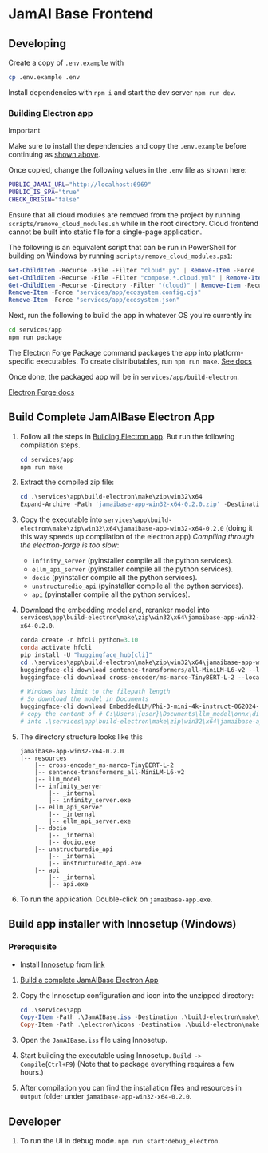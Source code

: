 # JamAI Base Frontend

## Developing

Create a copy of `.env.example` with

```bash
cp .env.example .env
```

Install dependencies with `npm i` and start the dev server `npm run dev`.

### Building Electron app

> [!IMPORTANT]
> Make sure to install the dependencies and copy the `.env.example` before continuing as [shown above](#developing). 
>
> Once copied, change the following values in the `.env` file as shown here:
> ```bash
> PUBLIC_JAMAI_URL="http://localhost:6969"
> PUBLIC_IS_SPA="true"
> CHECK_ORIGIN="false"
> ```

Ensure that all cloud modules are removed from the project by running `scripts/remove_cloud_modules.sh` while in the root directory. Cloud frontend cannot be built into static file for a single-page application. 

The following is an equivalent script that can be run in PowerShell for building on Windows by running `scripts/remove_cloud_modules.ps1`:

```powershell
Get-ChildItem -Recurse -File -Filter "cloud*.py" | Remove-Item -Force
Get-ChildItem -Recurse -File -Filter "compose.*.cloud.yml" | Remove-Item -Force
Get-ChildItem -Recurse -Directory -Filter "(cloud)" | Remove-Item -Recurse -Force
Remove-Item -Force "services/app/ecosystem.config.cjs"
Remove-Item -Force "services/app/ecosystem.json"
```

Next, run the following to build the app in whatever OS you're currently in:

```bash
cd services/app
npm run package
```

The Electron Forge Package command packages the app into platform-specific executables. To create distributables, run `npm run make`. [See docs](https://www.electronforge.io/cli#package#:~:text=Please%20note%20that%20this%20does%20not%20make%20a%20distributable%20format.%20To%20make%20proper%20distributables%2C%20please%20use%20the%20Make%20command.)

Once done, the packaged app will be in `services/app/build-electron`.

[Electron Forge docs](https://www.electronforge.io/config/makers)

## Build Complete JamAIBase Electron App
1. Follow all the steps in [Building Electron app](#building-electron-app). But run the following compilation steps.
    ```powershell
    cd services/app
    npm run make
    ```

2. Extract the compiled zip file:
    ```powershell
    cd .\services\app\build-electron\make\zip\win32\x64
    Expand-Archive -Path 'jamaibase-app-win32-x64-0.2.0.zip' -DestinationPath 'jamaibase-app-win32-x64-0.2.0' -Force
    ```
3. Copy the executable into `services\app\build-electron\make\zip\win32\x64\jamaibase-app-win32-x64-0.2.0` (doing it this way speeds up compilation of the electron app) *Compiling through the electron-forge is too slow*:
    - `infinity_server` (pyinstaller compile all the python services).
    - `ellm_api_server` (pyinstaller compile all the python services).
    - `docio` (pyinstaller compile all the python services).
    - `unstructuredio_api` (pyinstaller compile all the python services).
    - `api` (pyinstaller compile all the python services).

4. Download the embedding model and, reranker model into `services\app\build-electron\make\zip\win32\x64\jamaibase-app-win32-x64-0.2.0`.
    ```powershell
    conda create -n hfcli python=3.10
    conda activate hfcli
    pip install -U "huggingface_hub[cli]"
    cd .\services\app\build-electron\make\zip\win32\x64\jamaibase-app-win32-x64-0.2.0\resources
    huggingface-cli download sentence-transformers/all-MiniLM-L6-v2 --local-dir .\sentence-transformers_all-MiniLM-L6-v2
    huggingface-cli download cross-encoder/ms-marco-TinyBERT-L-2 --local-dir .\cross-encoder_ms-marco-TinyBERT-L-2

    # Windows has limit to the filepath length
    # So download the model in Documents
    huggingface-cli download EmbeddedLLM/Phi-3-mini-4k-instruct-062024-onnx --include="onnx/directml/Phi-3-mini-4k-instruct-062024-int4/*" --local-dir .\llm_model
    # copy the content of # C:\Users\{user}\Documents\llm_model\onnx\directml\Phi-3-mini-4k-instruct-062024-int4
    # into .\services\app\build-electron\make\zip\win32\x64\jamaibase-app-win32-x64-0.2.0\resources\llm_model
    ```
5. The directory structure looks like this
    ```
    jamaibase-app-win32-x64-0.2.0
    |-- resources
        |-- cross-encoder_ms-marco-TinyBERT-L-2
        |-- sentence-transformers_all-MiniLM-L6-v2
        |-- llm_model
        |-- infinity_server
            |-- _internal
            |-- infinity_server.exe
        |-- ellm_api_server
            |-- _internal
            |-- ellm_api_server.exe
        |-- docio
            |-- _internal
            |-- docio.exe
        |-- unstructuredio_api
            |-- _internal
            |-- unstructuredio_api.exe
        |-- api
            |-- _internal
            |-- api.exe
    ```
6. To run the application. Double-click on `jamaibase-app.exe`.

## Build app installer with Innosetup (Windows)
### Prerequisite
* Install [Innosetup](https://jrsoftware.org/isdl.php) from [link](https://jrsoftware.org/isdl.php)

1. [Build a complete JamAIBase Electron App](#build-complete-jamaibase-electron-app)

2. Copy the Innosetup configuration and icon into the unzipped directory:
    ```powershell
    cd .\services\app
    Copy-Item -Path .\JamAIBase.iss -Destination .\build-electron\make\zip\win32\x64\jamaibase-app-win32-x64-0.2.0
    Copy-Item -Path .\electron\icons -Destination .\build-electron\make\zip\win32\x64\jamaibase-app-win32-x64-0.2.0\ -Recurse
    ```
3. Open the `JamAIBase.iss` file using Innosetup.
4. Start building the executable using Innosetup. `Build -> Compile`(`Ctrl+F9`) (Note that to package everything requires a few hours.)
5. After compilation you can find the installation files and resources in `Output` folder under `jamaibase-app-win32-x64-0.2.0`.

## Developer
1. To run the UI in debug mode. `npm run start:debug_electron`.